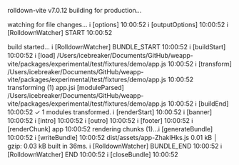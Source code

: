 rolldown-vite v7.0.12 building for production...

watching for file changes...
ℹ [options] 10:00:52
ℹ [outputOptions] 10:00:52
ℹ [RolldownWatcher] START 10:00:52

build started...
ℹ [RolldownWatcher] BUNDLE_START 10:00:52
ℹ [buildStart] 10:00:52
ℹ [load] /Users/icebreaker/Documents/GitHub/weapp-vite/packages/experimental/test/fixtures/demo/app.js 10:00:52
ℹ [transform] /Users/icebreaker/Documents/GitHub/weapp-vite/packages/experimental/test/fixtures/demo/app.js 10:00:52
transforming (1) app.jsℹ [moduleParsed] /Users/icebreaker/Documents/GitHub/weapp-vite/packages/experimental/test/fixtures/demo/app.js 10:00:52
ℹ [buildEnd] 10:00:52
✓ 1 modules transformed.
ℹ [renderStart] 10:00:52
ℹ [banner] 10:00:52
ℹ [intro] 10:00:52
ℹ [outro] 10:00:52
ℹ [footer] 10:00:52
ℹ [renderChunk] app 10:00:52
rendering chunks (1)...ℹ [generateBundle] 10:00:52
ℹ [writeBundle] 10:00:52
dist/assets/app-ZhakIHks.js 0.01 kB │ gzip: 0.03 kB
built in 36ms.
ℹ [RolldownWatcher] BUNDLE_END 10:00:52
ℹ [RolldownWatcher] END 10:00:52
ℹ [closeBundle] 10:00:52
